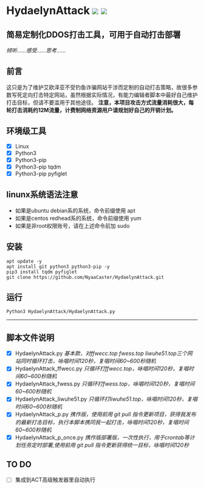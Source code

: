 # HydaelynAttack ![](https://img.shields.io/apm/l/vim-mode) ![](https://img.shields.io/github/stars/NyaaCaster/HydaelynAttack?style=social)
## 简易定制化DDOS打击工具，可用于自动打击部署

*倾听……感受……思考……*

## 前言

这只是为了维护艾欧泽亚不受钓鱼诈骗网站干涉而定制的自动打击策略，故很多参数写死定向打击特定网站，虽然根据实际情况，有能力编辑者脚本中最好自己维护打击目标，但请不要滥用于其他途径。
**注意，本项目攻击方式流量消耗很大，每轮打击消耗约12M流量，计费制网络资源用户请规划好自己的开销计划。**

## 环境级工具

- [x] Linux
- [x] Python3
- [x] Python3-pip
- [x] Python3-pip tqdm
- [x] Python3-pip pyfiglet

## linunx系统语法注意
- 如果是ubuntu debian系的系统，命令前缀使用 apt
- 如果是centos redhead系的系统，命令前缀使用 yum
- 如果是非root权限账号，请在上述命令前加 sudo

## 安装
```shell
apt update -y
apt install git python3 python3-pip -y
pip3 install tqdm pyfiglet
git clone https://github.com/NyaaCaster/HydaelynAttack.git
```

## 运行
```shell
Python3 HydaelynAttack/HydaelynAttack.py
```
------
## 脚本文件说明
- [x] HydaelynAttack.py *基本款，对ffwecc.top fwess.top liwuhe51.top三个网站同时循环打击，咏唱时间120秒，复唱时间60~600秒随机*
- [x] HydaelynAttack_ffwecc.py *只循环打ffwecc.top，咏唱时间120秒，复唱时间60~600秒随机*
- [x] HydaelynAttack_fwess.py *只循环打fwess.top，咏唱时间120秒，复唱时间60~600秒随机*
- [x] HydaelynAttack_liwuhe51.py *只循环打liwuhe51.top，咏唱时间120秒，复唱时间60~600秒随机*
- [x] HydaelynAttack_p.py *携作版，使用前用 git pull 指令更新项目，获得我发布的最新打击目标，执行本脚本携同我一起打击，咏唱时间120秒，复唱时间60~600秒随机*
- [x] HydaelynAttack_p_once.py *携作版部署版，一次性执行，用于crontab等计划任务定时部署,使用前用 git pull 指令更新获得统一目标，咏唱时间120秒*

## TO DO
- [ ] 集成到ACT高级触发器里自动执行
